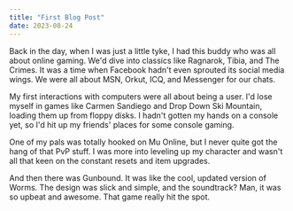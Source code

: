 ```yaml
---
title: "First Blog Post"
date: 2023-08-24
---
```

Back in the day, when I was just a little tyke, I had this buddy who was all about online gaming. We'd dive into classics like Ragnarok, Tibia, and The Crimes. It was a time when Facebook hadn't even sprouted its social media wings. We were all about MSN, Orkut, ICQ, and Messenger for our chats.

My first interactions with computers were all about being a user. I'd lose myself in games like Carmen Sandiego and Drop Down Ski Mountain, loading them up from floppy disks. I hadn't gotten my hands on a console yet, so I'd hit up my friends' places for some console gaming.

One of my pals was totally hooked on Mu Online, but I never quite got the hang of that PvP stuff. I was more into leveling up my character and wasn't all that keen on the constant resets and item upgrades.

And then there was Gunbound. It was like the cool, updated version of Worms. The design was slick and simple, and the soundtrack? Man, it was so upbeat and awesome. That game really hit the spot.
